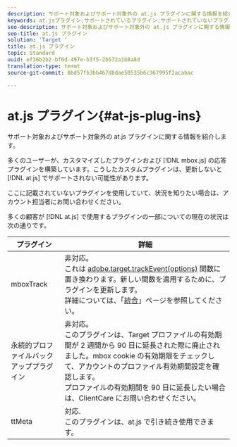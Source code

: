 ```yaml
---
description: サポート対象およびサポート対象外の at.js プラグインに関する情報を紹介します。
keywords: at.jsプラグイン;サポートされているプラグイン;サポートされていないプラグイン
seo-description: サポート対象およびサポート対象外の at.js プラグインに関する情報を紹介します。
seo-title: at.js プラグイン
solution: 'Target '
title: at.js プラグイン
topic: Standard
uuid: ef36b2b2-bf6d-497e-b3f5-2b572a1b8a8d
translation-type: tm+mt
source-git-commit: 8bd57fb3bb467d8dae50535b6c367995f2acabac

---
```



# at.js プラグイン{#at-js-plug-ins}

サポート対象およびサポート対象外の at.js プラグインに関する情報を紹介します。

多くのユーザーが、カスタマイズしたプラグインおよび [!DNL mbox.js] の応答プラグインを構築しています。こうしたカスタムプラグインは、更新しないと [!DNL at.js] でサポートされない可能性があります。

ここに記載されていないプラグインを使用していて、状況を知りたい場合は、アカウント担当者にお問い合わせください。

多くの顧客が [!DNL at.js] で使用するプラグインの一部についての現在の状況は次の通りです。

| プラグイン | 詳細 |
|--- |--- |
| mboxTrack | 非対応。<br>これは [adobe.target.trackEvent(options)](/help/c-implementing-target/c-implementing-target-for-client-side-web/adobe-target-trackevent.md) 関数に置き換わります。新しい関数を適用するために、プラグインを更新します。<br>詳細については、「[統合](/help/c-implementing-target/c-implementing-target-for-client-side-web/c-how-atjs-works/target-atjs-integrations.md)」ページを参照してください。 |
| 永続的プロファイルバックアッププラグイン | 非対応。<br>このプラグインは、Target プロファイルの有効期間が 2 週間から 90 日に延長された際に廃止されました。mbox cookie の有効期限をチェックして、アカウントのプロファイル有効期間設定を確認します。<br>プロファイルの有効期間を 90 日に延長したい場合は、ClientCare にお問い合わせください。 |
| ttMeta | 対応.<br>このプラグインは、at.js で引き続き使用できます。 |